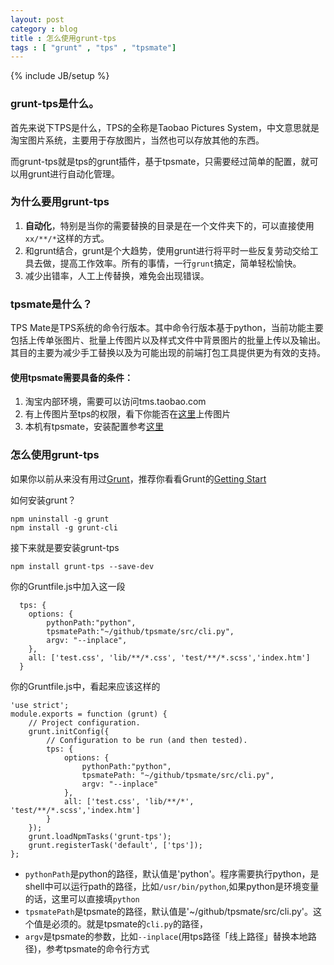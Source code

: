 ```yaml
---
layout: post
category : blog
title : 怎么使用grunt-tps
tags : [ "grunt" , "tps" , "tpsmate"]
---
```

{% include JB/setup %}

### grunt-tps是什么。

首先来说下TPS是什么，TPS的全称是Taobao Pictures System，中文意思就是淘宝图片系统，主要用于存放图片，当然也可以存放其他的东西。

而grunt-tps就是tps的grunt插件，基于tpsmate，只需要经过简单的配置，就可以用grunt进行自动化管理。

### 为什么要用grunt-tps

1. **自动化**，特别是当你的需要替换的目录是在一个文件夹下的，可以直接使用`xx/**/*`这样的方式。
2. 和grunt结合，grunt是个大趋势，使用grunt进行将平时一些反复劳动交给工具去做，提高工作效率。所有的事情，一行`grunt`搞定，简单轻松愉快。
3. 减少出错率，人工上传替换，难免会出现错误。

### tpsmate是什么？

TPS Mate是TPS系统的命令行版本。其中命令行版本基于python，当前功能主要包括上传单张图片、批量上传图片以及样式文件中背景图片的批量上传以及输出。其目的主要为减少手工替换以及为可能出现的前端打包工具提供更为有效的支持。


#### 使用tpsmate需要具备的条件：

1. 淘宝内部环境，需要可以访问tms.taobao.com
2. 有上传图片至tps的权限，看下你能否在[这里](http://tps.tms.taobao.com/photo/index.htm)上传图片
3. 本机有tpsmate，安装配置参考[这里](http://me.tardoc.com/tpsmate/)

### 怎么使用grunt-tps

如果你以前从来没有用过[Grunt](http://gruntjs.com/)，推荐你看看Grunt的[Getting Start](http://gruntjs.com/getting-started)

如何安装grunt？


    npm uninstall -g grunt
    npm install -g grunt-cli


接下来就是要安装grunt-tps


    npm install grunt-tps --save-dev


你的Gruntfile.js中加入这一段


      tps: {
        options: {
        	pythonPath:"python",
            tpsmatePath:"~/github/tpsmate/src/cli.py",
            argv: "--inplace",
        },
        all: ['test.css', 'lib/**/*.css', 'test/**/*.scss','index.htm']
      }

你的Gruntfile.js中，看起来应该这样的


    'use strict';
    module.exports = function (grunt) {
        // Project configuration.
        grunt.initConfig({
            // Configuration to be run (and then tested).
            tps: {
                options: {
                    pythonPath:"python",
                    tpsmatePath: "~/github/tpsmate/src/cli.py",
                    argv: "--inplace"
                },
                all: ['test.css', 'lib/**/*', 'test/**/*.scss','index.htm']
            }
        });
        grunt.loadNpmTasks('grunt-tps');
        grunt.registerTask('default', ['tps']);
    };


- `pythonPath`是python的路径，默认值是'python'。程序需要执行python，是shell中可以运行path的路径，比如`/usr/bin/python`,如果python是环境变量的话，这里可以直接填`python`
- `tpsmatePath`是tpsmate的路径，默认值是'~/github/tpsmate/src/cli.py'。这个值是必须的。就是tpsmate的`cli.py`的路径，
- `argv`是tpsmate的参数，比如`--inplace`(用tps路径「线上路径」替换本地路径)，参考tpsmate的命令行方式

